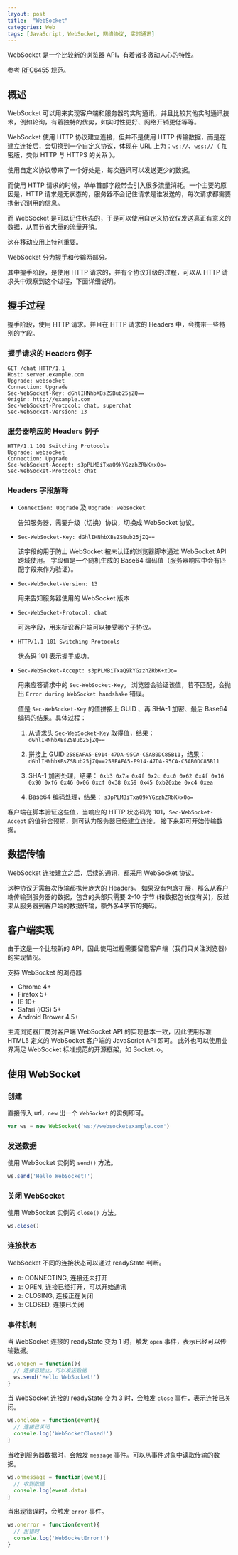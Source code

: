 ```yaml
---
layout: post
title:  "WebSocket"
categories: Web
tags: [JavaScript, WebSocket, 网络协议, 实时通讯]
---
```



WebSocket 是一个比较新的浏览器 API，有着诸多激动人心的特性。

参考 [RFC6455](https://tools.ietf.org/html/rfc6455) 规范。

## 概述

WebSocket 可以用来实现客户端和服务器的实时通讯，并且比较其他实时通讯技术，例如轮询，有着独特的优势，如实时性更好、网络开销更低等等。

WebSocket 使用 HTTP 协议建立连接，但并不是使用 HTTP 传输数据，而是在建立连接后，会切换到一个自定义协议，体现在 URL 上为：`ws://`、`wss://`（ 加密版，类似 HTTP 与 HTTPS 的关系 ）。

使用自定义协议带来了一个好处是，每次通讯可以发送更少的数据。


而使用 HTTP 请求的时候，单单首部字段带会引入很多流量消耗。一个主要的原因是，HTTP 请求是无状态的，服务器不会记住请求是谁发送的，每次请求都需要携带识别用的信息。

而 WebSocket 是可以记住状态的，于是可以使用自定义协议仅发送真正有意义的数据，从而节省大量的流量开销。

这在移动应用上特别重要。

WebSocket 分为握手和传输两部分。

其中握手阶段，是使用 HTTP 请求的，并有个协议升级的过程，可以从 HTTP 请求头中观察到这个过程，下面详细说明。


## 握手过程

握手阶段，使用 HTTP 请求。并且在 HTTP 请求的 Headers 中，会携带一些特别的字段。

<!-- more -->

### 握手请求的 Headers 例子

```
GET /chat HTTP/1.1
Host: server.example.com
Upgrade: websocket
Connection: Upgrade
Sec-WebSocket-Key: dGhlIHNhbXBsZSBub25jZQ==
Origin: http://example.com
Sec-WebSocket-Protocol: chat, superchat
Sec-WebSocket-Version: 13

```

### 服务器响应的 Headers 例子

```
HTTP/1.1 101 Switching Protocols
Upgrade: websocket
Connection: Upgrade
Sec-WebSocket-Accept: s3pPLMBiTxaQ9kYGzzhZRbK+xOo=
Sec-WebSocket-Protocol: chat
```

### Headers 字段解释

* `Connection: Upgrade` 及 `Upgrade: websocket`

  告知服务器，需要升级（切换）协议，切换成 WebSocket 协议。

* `Sec-WebSocket-Key: dGhlIHNhbXBsZSBub25jZQ==`

  该字段的用于防止 WebSocket 被未认证的浏览器脚本通过 WebSocket API  跨域使用。
  字段值是一个随机生成的 Base64 编码值（服务器响应中会有匹配字段来作为验证）。


* `Sec-WebSocket-Version: 13`

  用来告知服务器使用的 WebSocket 版本

* `Sec-WebSocket-Protocol: chat`

  可选字段，用来标识客户端可以接受哪个子协议。

* `HTTP/1.1 101 Switching Protocols`

  状态码 101 表示握手成功。

* `Sec-WebSocket-Accept: s3pPLMBiTxaQ9kYGzzhZRbK+xOo=`

  用来应答请求中的 `Sec-WebSocket-Key`。
  浏览器会验证该值，若不匹配，会抛出 `Error during WebSocket handshake` 错误。

  值是 `Sec-WebSocket-Key` 的值拼接上 GUID 、再 SHA-1 加密、最后 Base64 编码的结果。具体过程：

  1. 从请求头 `Sec-WebSocket-Key` 取得值，结果：  `dGhlIHNhbXBsZSBub25jZQ==`

  2. 拼接上 GUID `258EAFA5-E914-47DA-95CA-C5AB0DC85B11`，结果：
  `dGhlIHNhbXBsZSBub25jZQ==258EAFA5-E914-47DA-95CA-C5AB0DC85B11`

  3. SHA-1 加密处理，结果：
  `0xb3 0x7a 0x4f 0x2c 0xc0 0x62 0x4f 0x16 0x90 0xf6 0x46 0x06 0xcf 0x38 0x59 0x45 0xb20xbe 0xc4 0xea`

  4. Base64 编码处理，结果：
  `s3pPLMBiTxaQ9kYGzzhZRbK+xOo=`

客户端在脚本验证这些值，当响应的 HTTP 状态码为 101，`Sec-WebSocket-Accept` 的值符合预期，则可认为服务器已经建立连接。
接下来即可开始传输数据。


## 数据传输

WebSocket 连接建立之后，后续的通讯，都采用 WebSocket 协议。

这种协议无需每次传输都携带庞大的 Headers。
如果没有包含扩展，那么从客户端传输到服务器的数据，包含的头部只需要 2-10 字节 (和数据包长度有关)，反过来从服务器到客户端的数据传输，额外多4字节的掩码。


## 客户端实现

由于这是一个比较新的 API，因此使用过程需要留意客户端（我们只关注浏览器）的实现情况。

支持 WebSocket 的浏览器

* Chrome 4+
* Firefox 5+
* IE 10+
* Safari (iOS) 5+
* Android Brower 4.5+

主流浏览器厂商对客户端 WebSocket API 的实现基本一致，因此使用标准 HTML5 定义的 WebSocket 客户端的 JavaScript API 即可。
此外也可以使用业界满足 WebSocket 标准规范的开源框架，如 Socket.io。


## 使用 WebSocket

### 创建

直接传入 url，`new` 出一个 `WebSocket` 的实例即可。

```js
var ws = new WebSocket('ws://websocketexample.com')
```

### 发送数据

使用 WebSocket 实例的 `send()` 方法。

```js
ws.send('Hello WebSocket!')
```

### 关闭 WebSocket

使用 WebSocket 实例的 `close()` 方法。

```js
ws.close()
```

### 连接状态

WebSocket 不同的连接状态可以通过 readyState 判断。

* `0`: CONNECTING, 连接还未打开
* `1`: OPEN, 连接已经打开，可以开始通讯
* `2`: CLOSING, 连接正在关闭
* `3`: CLOSED, 连接已关闭


### 事件机制

当 WebSocket 连接的 readyState 变为 1 时，触发 `open` 事件，表示已经可以传输数据。

```js
ws.onopen = function(){
  // 连接已建立，可以发送数据
  ws.send('Hello WebSocket!')
}
```

当 WebSocket 连接的 readyState 变为 3 时，会触发 `close` 事件，表示连接已关闭。

```js
ws.onclose = function(event){
  // 连接已关闭
  console.log('WebSocketClosed!')
} 
```

当收到服务器数据时，会触发 `message` 事件。可以从事件对象中读取传输的数据。

```js
ws.onmessage = function(event){
  // 收到数据
  console.log(event.data)
}
```

当出现错误时，会触发 `error` 事件。

```js
ws.onerror = function(event){
  // 出错时
  console.log('WebSocketError!')
}
```


